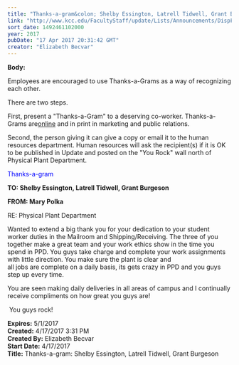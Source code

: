 ```yaml
---
title: "Thanks-a-gram&colon; Shelby Essington, Latrell Tidwell, Grant Burgeson"
link: "http://www.kcc.edu/FacultyStaff/update/Lists/Announcements/DispForm.aspx?ID=2421"
sort_date: 1492461102000
year: 2017
pubDate: "17 Apr 2017 20:31:42 GMT"
creator: "Elizabeth Becvar"
---
```


<div><b>Body:</b> <div class="ExternalClass844A84227A374D94ADC4F1312CD1DD78"><p>​​Employees are encouraged to use Thanks-a-Grams as a way of recognizing each other.</p>
<p>There are two steps. </p>
<p>First, present a &quot;Thanks-a-Gram&quot; to a deserving co-worker. Thanks-a-Grams are<a href="/FacultyStaff/Documents/thanksagram.pdf">online</a> and in print in marketing and public relations.</p>
<p>Second, the person giving it can give a copy or email it to the human resources department. Human resources will ask the recipient(s) if it is OK to be published in Update and posted on the &quot;You Rock&quot; wall north of Physical Plant Department.</p>
<p style="color:blue">Thanks-a-gram  </p>
<p><strong>TO: </strong><strong>Shelby Essington, Latrell Tidwell, Grant Burgeson</strong></p>
<p><strong>FROM: Mary Polka</strong></p>
<p>RE: Physical Plant Department</p>
<p>Wanted to extend a big thank you for your dedication to your student worker duties in the Mailroom and Shipping/Receiving. The three of you together make a great team and your work ethics show in the time you spend in PPD. You guys take charge and complete your work assignments with little direction. You make sure the plant is clear and<br />all jobs are complete on a daily basis, its gets crazy in PPD and you guys step up every time.</p>
<p>You are seen making daily deliveries in all areas of campus and I continually receive compliments on how great you guys are!</p>
<p> You guys rock!</p></div></div>
<div><b>Expires:</b> 5/1/2017</div>
<div><b>Created:</b> 4/17/2017 3:31 PM</div>
<div><b>Created By:</b> Elizabeth Becvar</div>
<div><b>Start Date:</b> 4/17/2017</div>
<div><b>Title:</b> Thanks-a-gram: Shelby Essington, Latrell Tidwell, Grant Burgeson</div>
